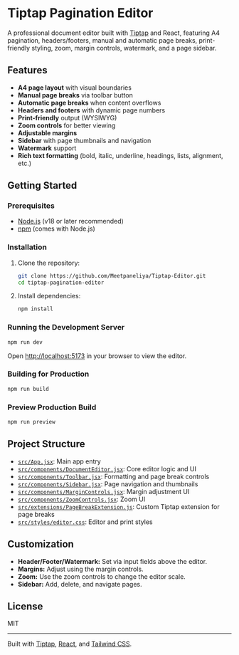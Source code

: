 # Tiptap Pagination Editor

A professional document editor built with [Tiptap](https://tiptap.dev/) and React, featuring A4 pagination, headers/footers, manual and automatic page breaks, print-friendly styling, zoom, margin controls, watermark, and a page sidebar.

## Features

- **A4 page layout** with visual boundaries
- **Manual page breaks** via toolbar button
- **Automatic page breaks** when content overflows
- **Headers and footers** with dynamic page numbers
- **Print-friendly** output (WYSIWYG)
- **Zoom controls** for better viewing
- **Adjustable margins**
- **Sidebar** with page thumbnails and navigation
- **Watermark** support
- **Rich text formatting** (bold, italic, underline, headings, lists, alignment, etc.)

## Getting Started

### Prerequisites

- [Node.js](https://nodejs.org/) (v18 or later recommended)
- [npm](https://www.npmjs.com/) (comes with Node.js)

### Installation

1. Clone the repository:

   ```sh
   git clone https://github.com/Meetpaneliya/Tiptap-Editor.git
   cd tiptap-pagination-editor
   ```

2. Install dependencies:

   ```sh
   npm install
   ```

### Running the Development Server

```sh
npm run dev
```

Open [http://localhost:5173](http://localhost:5173) in your browser to view the editor.

### Building for Production

```sh
npm run build
```

### Preview Production Build

```sh
npm run preview
```

## Project Structure

- [`src/App.jsx`](src/App.jsx): Main app entry
- [`src/components/DocumentEditor.jsx`](src/components/DocumentEditor.jsx): Core editor logic and UI
- [`src/components/Toolbar.jsx`](src/components/Toolbar.jsx): Formatting and page break controls
- [`src/components/Sidebar.jsx`](src/components/Sidebar.jsx): Page navigation and thumbnails
- [`src/components/MarginControls.jsx`](src/components/MarginControls.jsx): Margin adjustment UI
- [`src/components/ZoomControls.jsx`](src/components/ZoomControls.jsx): Zoom UI
- [`src/extensions/PageBreakExtension.js`](src/extensions/PageBreakExtension.js): Custom Tiptap extension for page breaks
- [`src/styles/editor.css`](src/styles/editor.css): Editor and print styles

## Customization

- **Header/Footer/Watermark:** Set via input fields above the editor.
- **Margins:** Adjust using the margin controls.
- **Zoom:** Use the zoom controls to change the editor scale.
- **Sidebar:** Add, delete, and navigate pages.

## License

MIT

---

Built with [Tiptap](https://tiptap.dev/), [React](https://react.dev/), and [Tailwind CSS](https://tailwindcss.com/).